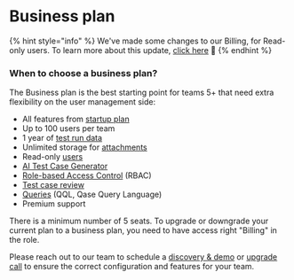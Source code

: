 # Business plan

{% hint style="info" %}
We've made some changes to our Billing, for Read-only users. To learn more about this update, [click here](https://help.qase.io/en/articles/10429021-read-only-users-pricing) 🔗
{% endhint %}

### When to choose a business plan?

The Business plan is the best starting point for teams 5+ that need extra flexibility on the user management side:

* All features from [startup plan](startup-plan.md)
* Up to 100 users per team
* 1  year of [test run data](https://help.qase.io/en/articles/10401733-what-are-data-retention-limits)
* Unlimited storage for [attachments](../workspace-management/attachments.md)
* Read-only [users](https://help.qase.io/en/articles/6417204-why-and-how-to-use-read-only-users-in-qase)
* [AI Test Case Generator](../../qase-ai/ai-test-case-generator.md)
* [Role-based Access Control](../workspace-management/roles.md) (RBAC)
* [Test case review](../../general/get-started-with-the-qase-platform/test-cases/test-case-review.md)
* [Queries](../../general/analytics/queries-qql-qase-query-language.md) (QQL, Qase Query Language)
* Premium support

There is a minimum number of 5 seats. To upgrade or downgrade your current plan to a business plan, you need to have access right "Billing" in the role.



Please reach out to our team to schedule a [discovery & demo](https://calendly.com/qase/demo) or [upgrade call](https://calendly.com/d/2hk-f9q-5h5/qase-upgrade-discussion) to ensure the correct configuration and features for your team.

